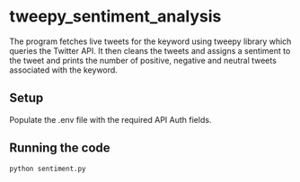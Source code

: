 # tweepy_sentiment_analysis

The program fetches live tweets for the keyword using tweepy library which queries the Twitter API. It then cleans the tweets and assigns a sentiment to the tweet and prints the number of positive, negative and neutral tweets associated with the keyword. 

## Setup

Populate the .env file with the required API Auth fields. 

## Running the code

```python sentiment.py```
